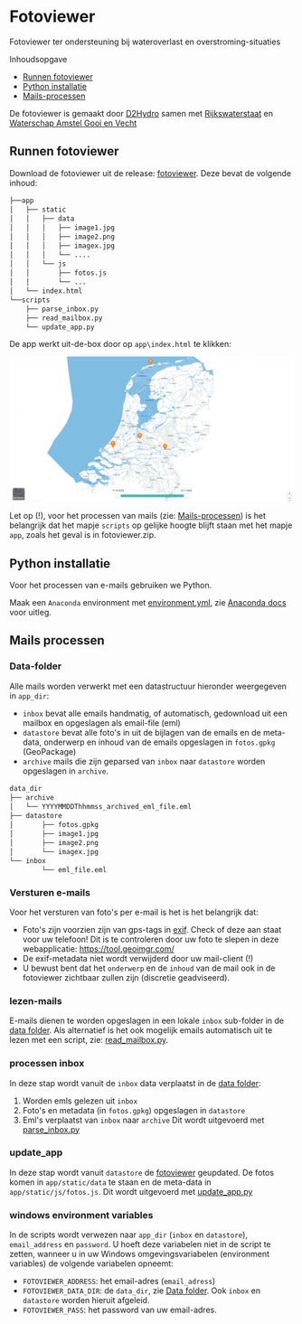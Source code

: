 # Fotoviewer
Fotoviewer ter ondersteuning bij wateroverlast en overstroming-situaties

Inhoudsopgave
- [Runnen fotoviewer](#runnen-fotoviewer)
- [Python installatie](#python-installatie)
- [Mails-processen](#mails-processen)

De fotoviewer is gemaakt door [D2Hydro](https://d2hydro.nl/) samen met [Rijkswaterstaat](https://www.rijkswaterstaat.nl/) en [Waterschap Amstel Gooi en Vecht](https://www.agv.nl/)

## Runnen fotoviewer
Download de fotoviewer uit de release: [fotoviewer](https://github.com/d2hydro/fotoviewer/releases/latest/download/fotoviewer.zip). Deze bevat de volgende inhoud:

```
├──app
│   ├── static
│   │   ├── data
│   │   │   ├── image1.jpg
│   │   │   ├── image2.png
│   │   │   ├── imagex.jpg
│   │   │   └── ....
│   │   └── js
│   │       ├── fotos.js
│   │       └── ...
│   └── index.html
└──scripts
    ├── parse_inbox.py
    ├── read_mailbox.py
    └── update_app.py
```

De app werkt uit-de-box door op `app\index.html` te klikken:

![fotoviewer](fotoviewer.png "Fotoviewer")

Let op (!), voor het processen van mails (zie: [Mails-processen](#mails-processen)) is het belangrijk dat het mapje `scripts` op gelijke hoogte blijft staan met het mapje `app`, zoals het geval is in fotoviewer.zip. 

## Python installatie
Voor het processen van e-mails gebruiken we Python. 

Maak een `Anaconda` environment met [environment.yml](environment.yml), zie [Anaconda docs](https://conda.io/projects/conda/en/latest/user-guide/tasks/manage-environments.html#creating-an-environment-from-an-environment-yml-file) voor uitleg.

## Mails processen

### Data-folder
Alle mails worden verwerkt met een datastructuur hieronder weergegeven in `app_dir`:
- `inbox` bevat alle emails handmatig, of automatisch, gedownload uit een mailbox en opgeslagen als email-file (eml)
- `datastore` bevat alle foto's in uit de bijlagen van de emails en de meta-data, onderwerp en inhoud van de emails opgeslagen in `fotos.gpkg` (GeoPackage)
- `archive` mails die zijn geparsed van `inbox` naar `datastore` worden opgeslagen in `archive`.

```
data_dir
├── archive
│   └── YYYYMMDDThhmmss_archived_eml_file.eml
├── datastore
│       ├── fotos.gpkg
│       ├── image1.jpg
│       ├── image2.png
│       └── imagex.jpg
└── inbox
        └── eml_file.eml
```

### Versturen e-mails
Voor het versturen van foto's per e-mail is het is het belangrijk dat:
- Foto's zijn voorzien zijn van gps-tags in [exif](https://en.wikipedia.org/wiki/Exif). Check of deze aan staat voor uw telefoon! Dit is te controleren door uw foto te slepen in deze webapplicatie: https://tool.geoimgr.com/
- De exif-metadata niet wordt verwijderd door uw mail-client (!)
- U bewust bent dat het `onderwerp` en de `inhoud` van de mail ook in de fotoviewer zichtbaar zullen zijn (discretie geadviseerd).

### lezen-mails
E-mails dienen te worden opgeslagen in een lokale `inbox` sub-folder in de [data folder](#data-folder). Als alternatief is het ook mogelijk emails automatisch uit te lezen met een script, zie: [read_mailbox.py](scripts/read_mailbox.py). 

### processen inbox
In deze stap wordt vanuit de `inbox` data verplaatst in de [data folder](#data-folder):
1. Worden emls gelezen uit `inbox`
2. Foto's en metadata (in `fotos.gpkg`) opgeslagen in `datastore`
3. Eml's verplaatst van `inbox` naar `archive`
Dit wordt uitgevoerd met [parse_inbox.py](scripts/parse_inbox.py)

### update_app
In deze stap wordt vanuit `datastore` de [fotoviewer](#runnen-fotoviewer) geupdated. De fotos komen in `app/static/data` te staan en de meta-data in `app/static/js/fotos.js`. Dit wordt uitgevoerd met [update_app.py](scripts/update_app.py)

### windows environment variables
In de scripts wordt verwezen naar `app_dir` (`inbox` en `datastore`), `email_address` en `password`. U hoeft deze variabelen niet in de script te zetten, wanneer u in uw Windows omgevingsvariabelen (environment variables) de volgende variabelen opneemt:
- `FOTOVIEWER_ADDRESS`: het email-adres (`email_adress`)
- `FOTOVIEWER_DATA_DIR`: de `data_dir`, zie [Data folder](#data-folder). Ook `inbox` en `datastore` worden hieruit afgeleid.
- `FOTOVIEWER_PASS`: het password van uw email-adres.